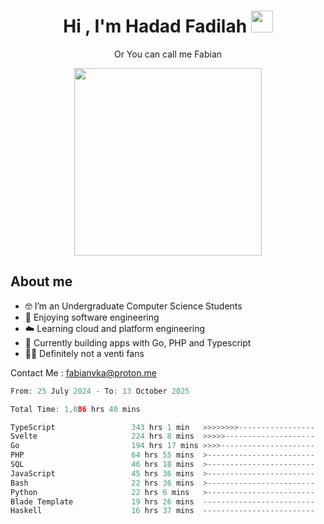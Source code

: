 <h1 align="center">Hi , I'm Hadad Fadilah  <img src="https://media.giphy.com/media/hvRJCLFzcasrR4ia7z/giphy.gif" width="35" ></h1>
<p align="center"><span>Or You can call me <span style="font: bold">Fabian</span></p>
<p align="center">
<img src="https://media.tenor.com/78dNivDemDAAAAAi/speech-bubble-venti.gif" width="300"/>    
</p>

##  About me
- 🤓 I’m an Undergraduate Computer Science Students
- 🍰 Enjoying software engineering
- ☁️ Learning cloud and platform engineering
- 🧰 Currently building apps with Go, PHP and Typescript 
- 🏃‍♂️ Definitely not a venti fans

Contact Me : fabianvka@proton.me

<!--START_SECTION:waka-->

```go
From: 25 July 2024 - To: 13 October 2025

Total Time: 1,086 hrs 40 mins

TypeScript                 343 hrs 1 min   >>>>>>>>-----------------   31.33 %
Svelte                     224 hrs 8 mins  >>>>>--------------------   20.47 %
Go                         194 hrs 17 mins >>>>---------------------   17.74 %
PHP                        64 hrs 55 mins  >------------------------   05.93 %
SQL                        46 hrs 18 mins  >------------------------   04.23 %
JavaScript                 45 hrs 36 mins  >------------------------   04.16 %
Bash                       22 hrs 36 mins  >------------------------   02.06 %
Python                     22 hrs 6 mins   >------------------------   02.02 %
Blade Template             19 hrs 26 mins  -------------------------   01.78 %
Haskell                    16 hrs 37 mins  -------------------------   01.52 %
```

<!--END_SECTION:waka-->




<!--
**Fadil-Tao/Fadil-Tao** is a ✨ _special_ ✨ repository because its `README.md` (this file) appears on your GitHub profile.


